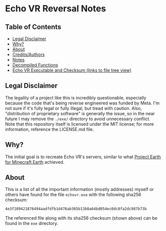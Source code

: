 # Echo VR Reversal Notes
## Table of Contents
- [Legal Disclaimer](#legal-disclaimer)
- [Why?](#why)
- [About](#about)
- [Credits/Authors](AUTHORS)
- [Notes](notes)
- [Decompiled Functions](decomp)
- [Echo VR Executable and Checksum (links to file tree view)](exe)

## Legal Disclaimer
The legality of a project like this is incredibly questionable, especially because the code that's being reverse engineered was funded by Meta. I'm not sure if it's fully legal or fully illegal, but tread with caution. Also, "distribution of proprietary software" is generally the issue, so in the near future I may remove the `./exe/` directory to avoid unnecessary conflict. Note that this repository itself is licensed under the MIT license; for more information, reference the LICENSE.md file.

## Why?
The initial goal is to recreate Echo VR's servers, similar to what [Project Earth for Minecraft Earth](https://github.com/Project-Earth-Team) achieved.

## About
This is a list of all the important information (mostly addresses) myself or others have found for the file `echovr.exe` with the following sha256 checksum:
```
4e3f289421876494aadfdfb1d476ab365b13b8a64bd054ec0dc8fa2dc987b73b
```
The referenced file along with its sha256 checksum (shown above) can be found in the `exe` directory.
